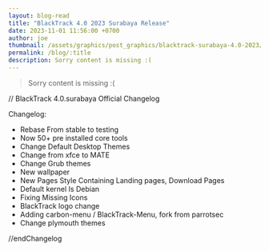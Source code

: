 ```yaml
---
layout: blog-read
title: "BlackTrack 4.0 2023 Surabaya Release"
date: 2023-11-01 11:56:00 +0700
author: joe
thumbnail: /assets/graphics/post_graphics/blacktrack-surabaya-4.0-2023/surabaya.jpg
permalink: /blog/:title
description: Sorry content is missing :(
---
```



> Sorry content is missing :(

// BlackTrack 4.0.surabaya Official Changelog

Changelog:
- Rebase From stable to testing
- Now 50+ pre installed core tools
- Change Default Desktop Themes
- Change from xfce to MATE
- Change Grub themes
- New wallpaper
- New Pages Style Containing Landing pages, Download Pages
- Default kernel Is Debian
- Fixing Missing Icons 
- BlackTrack logo change
- Adding carbon-menu / BlackTrack-Menu, fork from parrotsec
- Change plymouth themes

//endChangelog
